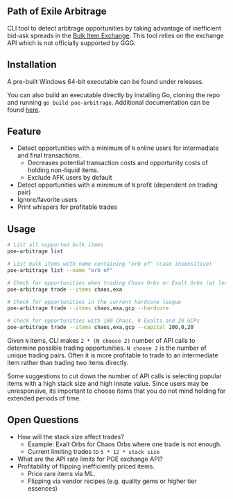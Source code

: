## Path of Exile Arbitrage

CLI tool to detect arbitrage opportunities by taking advantage of inefficient
bid-ask spreads in the [Bulk Item Exchange](https://www.pathofexile.com/trade/exchange).
This tool relies on the exchange API which is not officially supported by GGG.

## Installation

A pre-built Windows 64-bit executable can be found under releases.

You can also build an executable directly by installing Go, cloning the repo
and running `go build poe-arbitrage`. Additional documentation can be found
[here](https://golang.org/cmd/go/#hdr-Compile_packages_and_dependencies).

## Feature

- Detect opportunities with a minimum of `N` online users for intermediate and
  final transactions.
  - Decreases potential transaction costs and opportunity costs of holding
    non-liquid items.
  - Exclude AFK users by default
- Detect opportunities with a minimum of `N` profit (dependent on trading pair)
- Ignore/favorite users
- Print whispers for profitable trades

## Usage

```sh
# List all supported bulk items
poe-arbitrage list

# List bulk items with name containing "orb of" (case insensitive)
poe-arbitrage list --name "orb of"

# Check for opportunities when trading Chaos Orbs or Exalt Orbs (at least 2 item)
poe-arbitrage trade --items chaos,exa

# Check for opportunities in the current hardcore league
poe-arbitrage trade --items chaos,exa,gcp --hardcore

# Check for opportunities with 100 Chaos, 0 Exalts and 20 GCPs
poe-arbitrage trade --items chaos,exa,gcp --capital 100,0,20
```

Given `N` items, CLI makes `2 * (N choose 2)` number of API calls
to determine possible trading opportunities. `N choose 2` is the number of unique
trading pairs. Often it is more profitable to trade to an intermediate
item rather than trading two items directly.

Some suggestions to cut down the number of API calls is selecting popular
items with a high stack size and high innate value. Since users may be
unresponsive, its important to choose items that you do not mind holding
for extended periods of time.

## Open Questions

- How will the stack size affect trades?
  - Example: Exalt Orbs for Chaos Orbs where one trade is not enough.
  - Current limiting trades to `5 * 12 * stack size`
- What are the API rate limits for POE exchange API?
- Profitability of flipping inefficiently priced items.
  - Price rare items via ML.
  - Flipping via vendor recipes (e.g. quality gems or higher tier essences)
